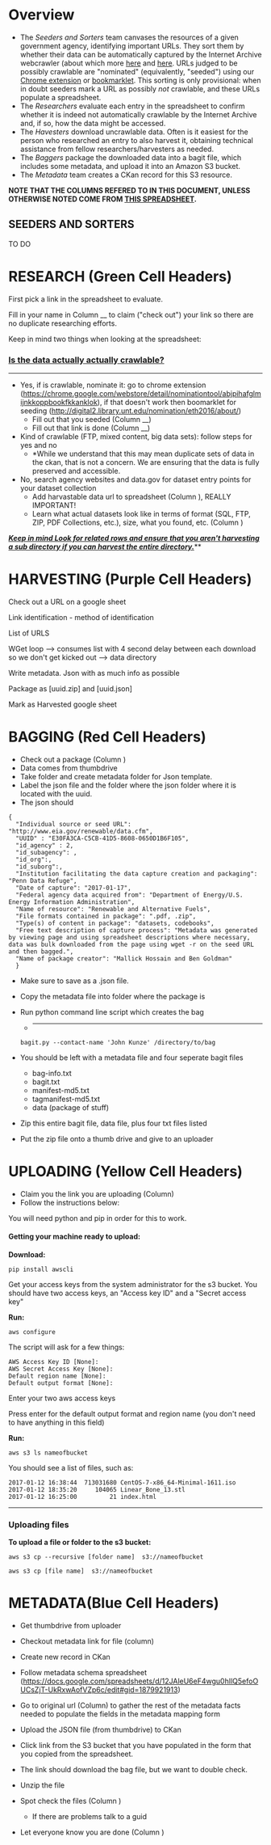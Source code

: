 # Overview

* The *Seeders and Sorters* team canvases the resources of a given government
  agency, identifying important URLs. They sort them by whether their data
  can be automatically captured by the Internet Archive webcrawler (about which
  more
  [here](https://docs.google.com/document/d/1PeWefW2toThs-Pbw0CMv2us7wxQI0gRrP1LGuwMp_UQ/edit)
  and
  [here](https://docs.google.com/document/d/1qpuNCmBmu4KcsS_hE2srewcCiP4f9P5cCyDfHmsSAVU/edit).
  URLs judged to be possibly crawlable are "nominated" (equivalently, "seeded")
  using our
  [Chrome extension](https://chrome.google.com/webstore/detail/nominationtool/abjpihafglmijnkkoppbookfkkanklok)
  or
  [bookmarklet](http://digital2.library.unt.edu/nomination/eth2016/about/).
  This sorting is only provisional: when in doubt seeders mark a URL as possibly
  *not* crawlable, and these URLs populate a spreadsheet.
* The *Researchers* evaluate each entry in the spreadsheet to confirm whether
  it is indeed not automatically crawlable by the Internet Archive and, if so,
  how the data might be accessed.
* The *Havesters* download uncrawlable data. Often is it easiest for the person
  who researched an entry to also harvest it, obtaining technical assistance
  from fellow researchers/harvesters as needed.
* The *Baggers* package the downloaded data into a bagit file, which includes
  some metadata, and upload it into an Amazon S3 bucket.
* The *Metadata* team creates a CKan record for this S3 resource.

**NOTE THAT THE COLUMNS REFERED TO IN THIS DOCUMENT, UNLESS OTHERWISE NOTED COME FROM [THIS SPREADSHEET](https://docs.google.com/spreadsheets/d/1nevyzpc-vwoK6krngEASPJS5_ngrOwD2qYUPxLVesrg/edit).**

## SEEDERS AND SORTERS

TO DO

# RESEARCH (Green Cell Headers)

First pick a link in the spreadsheet to evaluate. 

Fill in your name in Column __ to claim ("check out") your link so there are no
duplicate researching efforts.

Keep in mind two things when looking at the spreadsheet: 



### <u>**Is the data actually actually crawlable?**</u>

****

- Yes, if is crawlable, nominate it:  go to chrome extension (https://chrome.google.com/webstore/detail/nominationtool/abjpihafglmijnkkoppbookfkkanklok), if that doesn't work then boomarklet for seeding (http://digital2.library.unt.edu/nomination/eth2016/about/)
  - Fill out that you seeded (Column __)
  - Fill out that link is done (Column __)
- Kind of crawlable (FTP, mixed content, big data sets): follow steps for yes and no
  - *While we understand that this may mean duplicate sets of data in the ckan, that is not a concern. We are ensuring that the data is fully preserved and accessible. 
- No, search agency websites and data.gov for dataset entry points for your dataset collection   
  - Add harvastable data url to spreadsheet (Column ), REALLY IMPORTANT! 
  - Learn what actual datasets look like in terms of format  (SQL, FTP, ZIP, PDF Collections, etc.), size,  what you found, etc. (Column )

***<u>Keep in mind Look for related rows and ensure that you aren't harvesting a sub directory if you can harvest the entire directory.</u>*****



# HARVESTING (Purple Cell Headers)

Check out a URL on a google sheet 

Link identification - method of identification 

List of URLS 

WGet loop —> consumes list with 4 second delay between each download so we don't get kicked out  —> data directory 

Write metadata. Json with as much info as possible

Package as [uuid.zip] and [uuid.json] 

Mark as Harvested google sheet

# BAGGING (Red Cell Headers)

- Check out a package (Column )
- Data comes from thumbdrive
- Take folder and create metadata folder for Json template. 
- Label the json file and the folder where the json folder where it is located with the uuid.
- The json should 

```
{
  "Individual source or seed URL": "http://www.eia.gov/renewable/data.cfm",
  "UUID" : "E30FA3CA-C5CB-41D5-8608-0650D1B6F105",
  "id_agency" : 2,
  "id_subagency": ,
  "id_org":,
  "id_suborg":,
  "Institution facilitating the data capture creation and packaging": "Penn Data Refuge",
  "Date of capture": "2017-01-17",
  "Federal agency data acquired from": "Department of Energy/U.S. Energy Information Administration",
  "Name of resource": "Renewable and Alternative Fuels",
  "File formats contained in package": ".pdf, .zip",
  "Type(s) of content in package": "datasets, codebooks",
  "Free text description of capture process": "Metadata was generated by viewing page and using spreadsheet descriptions where necessary, data was bulk downloaded from the page using wget -r on the seed URL and then bagged.",
  "Name of package creator": "Mallick Hossain and Ben Goldman"
  }
```

- Make sure to save as a .json file.

- Copy the metadata file into folder where the package is 

- Run python command line script which creates the bag 

  - [Python script to make a bag (command line)]: https://github.com/LibraryOfCongress/bagit-python

    ****

  ```
  bagit.py --contact-name 'John Kunze' /directory/to/bag
  ```

- You should be left with a metadata file and four seperate bagit files 

  - bag-info.txt
  - bagit.txt
  - manifest-md5.txt
  - tagmanifest-md5.txt
  - data  (package of stuff)

- Zip this entire bagit file, data file, plus four txt files listed 

- Put the zip file onto a thumb drive and give to an uploader

# UPLOADING (Yellow Cell Headers)

- Claim you the link you are uploading (Column)
- Follow the instructions below:

You will need python and pip in order for this to work.

#### **Getting your machine ready to upload:**

**Download:**

```
pip install awscli
```

Get your access keys from the system administrator for the s3 bucket. You should have two access keys, an "Access key ID" and a "Secret access key"

**Run:**

```
aws configure
```

The script will ask for a few things:

```
AWS Access Key ID [None]: 
AWS Secret Access Key [None]: 
Default region name [None]: 
Default output format [None]: 
```

Enter your two aws access keys

Press enter for the default output format and region name (you don't need to have anything in this field)

**Run:**

`aws s3 ls nameofbucket`

You should see a list of files, such as:

```
2017-01-12 16:38:44  713031680 CentOS-7-x86_64-Minimal-1611.iso
2017-01-12 18:35:20     104065 Linear_Bone_13.stl
2017-01-12 16:25:00         21 index.html
```

------

### **Uploading files**

**To upload a file or folder to the s3 bucket:**

```
aws s3 cp --recursive [folder name]  s3://nameofbucket

aws s3 cp [file name]  s3://nameofbucket
```

# METADATA(Blue Cell Headers)

- Get thumbdrive from uploader 

- Checkout metadata link for file (column)

- Create new record in CKan

- Follow metadata schema spreadsheet (https://docs.google.com/spreadsheets/d/12JAleU6eF4wgu0hIlQ5efoOUCsZjT-UkRxwAofVZp6c/edit#gid=1879921913)

- Go to original url (Column) to gather the rest of the metadata facts needed to populate the fields in the metadata mapping form

- Upload the JSON file (from thumbdrive) to CKan

- Click link from the S3 bucket that you have populated in the form that you copied from the spreadsheet. 

- The link should download the bag file, but we want to double check.

- Unzip the file

- Spot check the files (Column )

  - If there are problems talk to a guid

- Let everyone know you are done (Column )

  ​
